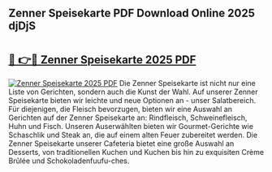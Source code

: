 ## Zenner Speisekarte PDF Download Online 2025 djDjS

# <h2><a href="http://gc7i7m.nevu.top/?p=Zenner+Speisekarte">🔗 👉🔴 Zenner Speisekarte 2025 PDF</a></h2>

[![Zenner Speisekarte 2025 PDF](https://i.imgur.com/dBaPXMq.png)](http://gc7i7m.nevu.top/?p=Zenner+Speisekarte)
Die Zenner Speisekarte ist nicht nur eine Liste von Gerichten, sondern auch die Kunst der Wahl. Auf unserer Zenner Speisekarte bieten wir leichte und neue Optionen an - unser Salatbereich. Für diejenigen, die Fleisch bevorzugen, bieten wir eine Auswahl an Gerichten auf der Zenner Speisekarte an: Rindfleisch, Schweinefleisch, Huhn und Fisch. Unseren Auserwählten bieten wir Gourmet-Gerichte wie Schaschlik und Steak an, die auf einem alten Feuer zubereitet werden. Die Zenner Speisekarte unserer Cafeteria bietet eine große Auswahl an Desserts, von traditionellen Kuchen und Kuchen bis hin zu exquisiten Crème Brûlée und Schokoladenfuufu-ches.
